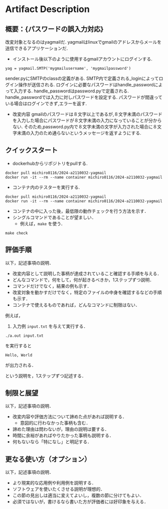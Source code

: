 # Artifact Description

## 概要：{パスワードの誤入力対応}

改変対象となるのはyagmailだ.
yagmailはlinuxでgmailのアドレスからメールを送信できるアプリケーションだ.

* インストール後以下のように使用するgmailアカウントにログインする.

```
yag = yagmail.SMTP('mygmailusername', 'mygmailpassword')
```
sender.pyにSMTPのclassの定義がある.
SMTP内で定義される_loginによってログイン操作が送信される.
ログインに必要なパスワードはhandle_passwordによって入力する.
handle_passwordはpassword.pyで定義される.
handle_passwordでは入力に対しパスワードを設定する.
パスワードが間違っている場合はログインできず,エラーを返す.

* 改変内容
gmailのパスワードは８文字以上であるが,８文字未満のパスワードを入力した場合にパスワードが８文字未満の入力になっていることが分からない.
そのため,password.py内で８文字未満の文字が入力された場合に８文字未満の入力のため通らないというメッセージを返すようにする.

## クイックスタート

* dockerhubからリポジトリをpullする.
```
docker pull michiro0116/2024-a2110032-yagmail
docker run -it --rm --name container michiro0116/2024-a2110032-yagmail
```
* コンテナ内のテスターを実行する.
```
docker pull michiro0116/2024-a2110032-yagmail
docker run -it --rm --name container michiro0116/2024-a2110032-yagmail
```

* コンテナの中に入った後，最低限の動作チェックを行う方法を示す．
* シングルコマンドであることが望ましい．
  + 例えば，`make` を使う．

```
make check
```

## 評価手順

以下，記述事項の説明．

* 改変内容として説明した事柄が達成されていること確認する手順を与える．
* どんなコマンドで，何をして，何が起きるべきか，1ステップずつ説明．
* コマンドだけでなく，結果の例も示す．
* 改変対象を動かすだけでなく，特定のファイルの中身を確認するなどの手順も示す．
* コンテナで使えるものであれば，どんなコマンドに制限はない．

例えば，

1. 入力例 `input.txt` を与えて実行する．

```
./a.out input.txt
```

を実行すると

```
Hello, World
```

が出力される．

という説明を，1ステップずつ記述する．

## 制限と展望

以下，記述事項の説明．

* 改変内容や評価方法について諦めた点があれば説明する．
  + 意図的に行わなかった事柄も含む．
* 諦めた理由は問わないが，理由の説明は要する．
* 時間に余裕があればやりたかった事柄も説明する．
* 何もないなら「特になし」と明記する．

## 更なる使い方（オプション）

以下，記述事項の説明．

* より現実的な応用例や利用例を説明する．
* ソフトウェアを使いたくさせる説明が理想的．
* この節の見出しは適当に変えてよいし，複数の節に分けてもよい．
* 必須ではないが，書けるなら書いた方が評価者には好印象を与える．
